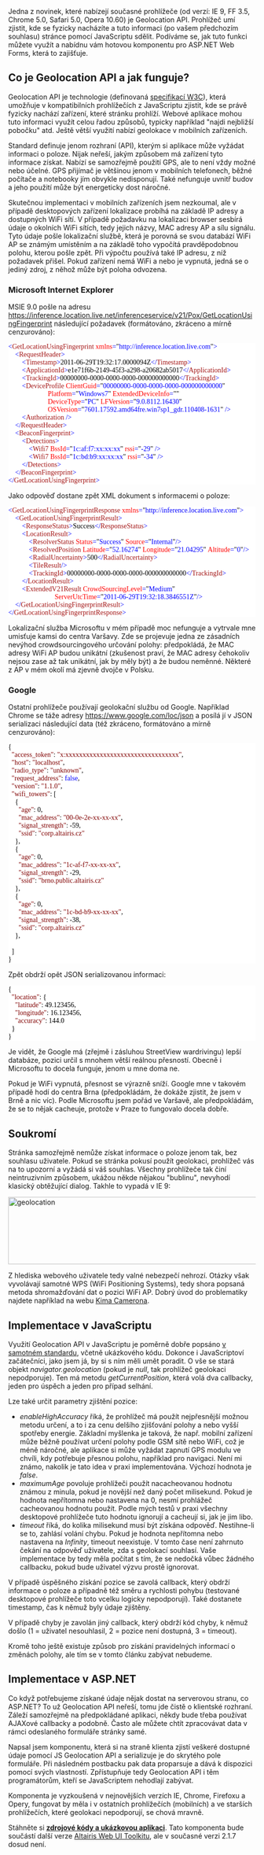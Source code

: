 <!-- dcterms:identifier = aspnetcz#327 -->
<!-- dcterms:title = Použití Geolocation API z ASP.NET Web Forms -->
<!-- dcterms:abstract = Jedna z novinek, které nabízejí současné prohlížeče, je Geolocation API. Prohlížeč umí zjistit, kde se fyzicky nacházíte a tuto informaci (po vašem předchozím souhlasu) stránce pomocí JavaScriptu sdělit. Podíváme se, jak tuto funkci můžete využít a nabídnu vám hotovou komponentu pro ASP.NET Web Forms, která to zajišťuje. -->
<!-- np9:categoryId = 1 -->
<!-- x4w:category = Programování -->
<!-- np9:authorId = 1 -->
<!-- np9:authorEmail = michal.valasek@altairis.cz -->
<!-- dcterms:creator = Michal Altair Valášek -->
<!-- dcterms:created = 2011-06-29T23:06:34.787+02:00 -->
<!-- dcterms:dateSubmitted = 2011-06-29T23:10:24.803+02:00 -->
<!-- dcterms:dateAccepted = 2011-06-29T00:00:00+02:00 -->
<!-- x4w:pictureWidth = 150 -->
<!-- x4w:pictureHeight = 150 -->
<!-- x4w:pictureUrl = /perex-pictures/20100603-geograficka-data-v-net-1-spatial-funkce-sql-serveru-2008.png -->

<p>Jedna z novinek, které nabízejí současné prohlížeče (od verzí: IE 9, FF 3.5, Chrome 5.0, Safari 5.0, Opera 10.60) je Geolocation API. Prohlížeč umí zjistit, kde se fyzicky nacházíte a tuto informaci (po vašem předchozím souhlasu) stránce pomocí JavaScriptu sdělit. Podíváme se, jak tuto funkci můžete využít a nabídnu vám hotovou komponentu pro ASP.NET Web Forms, která to zajišťuje.</p>
<h2>Co je Geolocation API a jak funguje?</h2>
<p>Geolocation API je technologie (definovaná <a href="http://www.w3.org/TR/geolocation-API/">specifikací W3C</a>), která umožňuje v kompatibilních prohlížečích z JavaScriptu zjistit, kde se právě fyzicky nachází zařízení, které stránku prohlíží. Webové aplikace mohou tuto informaci využít celou řadou způsobů, typicky například "najdi nejbližší pobočku" atd. Ještě větší využití nabízí geolokace v mobilních zařízeních.</p>
<p>Standard definuje jenom rozhraní (API), kterým si aplikace může vyžádat informaci o poloze. Nijak neřeší, jakým způsobem má zařízení tyto informace získat. Nabízí se samozřejmě použití GPS, ale to není vždy možné nebo účelné. GPS přijímač je většinou jenom v mobilních telefonech, běžné počítače a notebooky jím obvykle nedisponují. Také nefunguje uvnitř budov a jeho použití může být energeticky dost náročné.</p>
<p>Skutečnou implementaci v mobilních zařízeních jsem nezkoumal, ale v případě desktopových zařízení lokalizace probíhá na základě IP adresy a dostupných WiFi sítí. V případě požadavku na lokalizaci browser sesbírá údaje o okolních WiFi sítích, tedy jejich názvy, MAC adresy AP a sílu signálu. Tyto údaje pošle lokalizační službě, která je porovná se svou databází WiFi AP se známým umístěním a na základě toho vypočítá pravděpodobnou polohu, kterou pošle zpět. Při výpočtu používá také IP adresu, z níž požadavek přišel. Pokud zařízení nemá WiFi a nebo je vypnutá, jedná se o jediný zdroj, z něhož může být poloha odvozena.</p>
<h3>Microsoft Internet Explorer</h3>
<p>MSIE 9.0 pošle na adresu <a href="https://inference.location.live.net/inferenceservice/v21/Pox/GetLocationUsingFingerprint">https://inference.location.live.net/inferenceservice/v21/Pox/GetLocationUsingFingerprint</a> následující požadavek (formátováno, zkráceno a mírně cenzurováno):</p>
<pre style="background: white; color: black; font-family: consolas;"><span style="color: blue;">&lt;</span><span style="color: rgb(163, 21, 21);">GetLocationUsingFingerprint</span><span style="color: blue;">&nbsp;</span><span style="color: red;">xmlns</span><span style="color: blue;">=</span>"<span style="color: blue;">http://inference.location.live.com</span>"<span style="color: blue;">&gt;</span>
<span style="color: blue;">&nbsp;&nbsp;&nbsp;&nbsp;&lt;</span><span style="color: rgb(163, 21, 21);">RequestHeader</span><span style="color: blue;">&gt;</span>
<span style="color: blue;">&nbsp;&nbsp;&nbsp;&nbsp;&nbsp;&nbsp;&nbsp;&nbsp;&lt;</span><span style="color: rgb(163, 21, 21);">Timestamp</span><span style="color: blue;">&gt;</span>2011-06-29T19:32:17.0000094Z<span style="color: blue;">&lt;/</span><span style="color: rgb(163, 21, 21);">Timestamp</span><span style="color: blue;">&gt;</span>
<span style="color: blue;">&nbsp;&nbsp;&nbsp;&nbsp;&nbsp;&nbsp;&nbsp;&nbsp;&lt;</span><span style="color: rgb(163, 21, 21);">ApplicationId</span><span style="color: blue;">&gt;</span>e1e71f6b-2149-45f3-a298-a20682ab5017<span style="color: blue;">&lt;/</span><span style="color: rgb(163, 21, 21);">ApplicationId</span><span style="color: blue;">&gt;</span>
<span style="color: blue;">&nbsp;&nbsp;&nbsp;&nbsp;&nbsp;&nbsp;&nbsp;&nbsp;&lt;</span><span style="color: rgb(163, 21, 21);">TrackingId</span><span style="color: blue;">&gt;</span>00000000-0000-0000-0000-000000000000<span style="color: blue;">&lt;/</span><span style="color: rgb(163, 21, 21);">TrackingId</span><span style="color: blue;">&gt;</span>
<span style="color: blue;">&nbsp;&nbsp;&nbsp;&nbsp;&nbsp;&nbsp;&nbsp;&nbsp;&lt;</span><span style="color: rgb(163, 21, 21);">DeviceProfile</span><span style="color: blue;">&nbsp;</span><span style="color: red;">ClientGuid</span><span style="color: blue;">=</span>"<span style="color: blue;">00000000-0000-0000-0000-000000000000</span>"
<span style="color: blue;">&nbsp;&nbsp;&nbsp;&nbsp;&nbsp;&nbsp;&nbsp;&nbsp;&nbsp;&nbsp;&nbsp;&nbsp;&nbsp;&nbsp;&nbsp;&nbsp;&nbsp;&nbsp;&nbsp;&nbsp;&nbsp;&nbsp;&nbsp;</span><span style="color: red;">Platform</span><span style="color: blue;">=</span>"<span style="color: blue;">Windows7</span>"<span style="color: blue;">&nbsp;</span><span style="color: red;">ExtendedDeviceInfo</span><span style="color: blue;">=</span>""
<span style="color: blue;">&nbsp;&nbsp;&nbsp;&nbsp;&nbsp;&nbsp;&nbsp;&nbsp;&nbsp;&nbsp;&nbsp;&nbsp;&nbsp;&nbsp;&nbsp;&nbsp;&nbsp;&nbsp;&nbsp;&nbsp;&nbsp;&nbsp;&nbsp;</span><span style="color: red;">DeviceType</span><span style="color: blue;">=</span>"<span style="color: blue;">PC</span>"<span style="color: blue;">&nbsp;</span><span style="color: red;">LFVersion</span><span style="color: blue;">=</span>"<span style="color: blue;">9.0.8112.16430</span>"
<span style="color: blue;">&nbsp;&nbsp;&nbsp;&nbsp;&nbsp;&nbsp;&nbsp;&nbsp;&nbsp;&nbsp;&nbsp;&nbsp;&nbsp;&nbsp;&nbsp;&nbsp;&nbsp;&nbsp;&nbsp;&nbsp;&nbsp;&nbsp;&nbsp;</span><span style="color: red;">OSVersion</span><span style="color: blue;">=</span>"<span style="color: blue;">7601.17592.amd64fre.win7sp1_gdr.110408-1631</span>"<span style="color: blue;">&nbsp;/&gt;</span>
<span style="color: blue;">&nbsp;&nbsp;&nbsp;&nbsp;&nbsp;&nbsp;&nbsp;&nbsp;&lt;</span><span style="color: rgb(163, 21, 21);">Authorization</span><span style="color: blue;">&nbsp;/&gt;</span>
<span style="color: blue;">&nbsp;&nbsp;&nbsp;&nbsp;&lt;/</span><span style="color: rgb(163, 21, 21);">RequestHeader</span><span style="color: blue;">&gt;</span>
<span style="color: blue;">&nbsp;&nbsp;&nbsp;&nbsp;&lt;</span><span style="color: rgb(163, 21, 21);">BeaconFingerprint</span><span style="color: blue;">&gt;</span>
<span style="color: blue;">&nbsp;&nbsp;&nbsp;&nbsp;&nbsp;&nbsp;&nbsp;&nbsp;&lt;</span><span style="color: rgb(163, 21, 21);">Detections</span><span style="color: blue;">&gt;</span>
<span style="color: blue;">&nbsp;&nbsp;&nbsp;&nbsp;&nbsp;&nbsp;&nbsp;&nbsp;&nbsp;&nbsp;&nbsp;&nbsp;&lt;</span><span style="color: rgb(163, 21, 21);">Wifi7</span><span style="color: blue;">&nbsp;</span><span style="color: red;">BssId</span><span style="color: blue;">=</span>"<span style="color: blue;">1c:af:f7:xx:xx:xx</span>"<span style="color: blue;">&nbsp;</span><span style="color: red;">rssi</span><span style="color: blue;">=</span>"<span style="color: blue;">-29</span>"<span style="color: blue;">&nbsp;/&gt;</span>
<span style="color: blue;">&nbsp;&nbsp;&nbsp;&nbsp;&nbsp;&nbsp;&nbsp;&nbsp;&nbsp;&nbsp;&nbsp;&nbsp;&lt;</span><span style="color: rgb(163, 21, 21);">Wifi7</span><span style="color: blue;">&nbsp;</span><span style="color: red;">BssId</span><span style="color: blue;">=</span>"<span style="color: blue;">1c:bd:b9:xx:xx:xx</span>"<span style="color: blue;">&nbsp;</span><span style="color: red;">rssi</span><span style="color: blue;">=</span>"<span style="color: blue;">-34</span>"<span style="color: blue;">&nbsp;/&gt;</span>
<span style="color: blue;">&nbsp;&nbsp;&nbsp;&nbsp;&nbsp;&nbsp;&nbsp;&nbsp;&lt;/</span><span style="color: rgb(163, 21, 21);">Detections</span><span style="color: blue;">&gt;</span>
<span style="color: blue;">&nbsp;&nbsp;&nbsp;&nbsp;&lt;/</span><span style="color: rgb(163, 21, 21);">BeaconFingerprint</span><span style="color: blue;">&gt;</span>
<span style="color: blue;">&lt;/</span><span style="color: rgb(163, 21, 21);">GetLocationUsingFingerprint</span><span style="color: blue;">&gt;</span></pre>
<p>Jako odpověď dostane zpět XML dokument s informacemi o poloze:</p>
<pre style="background: white; color: black; font-family: consolas;"><span style="color: blue;">&lt;</span><span style="color: rgb(163, 21, 21);">GetLocationUsingFingerprintResponse</span><span style="color: blue;">&nbsp;</span><span style="color: red;">xmlns</span><span style="color: blue;">=</span>"<span style="color: blue;">http://inference.location.live.com</span>"<span style="color: blue;">&gt;</span>
<span style="color: blue;">&nbsp;&nbsp;&nbsp;&nbsp;&lt;</span><span style="color: rgb(163, 21, 21);">GetLocationUsingFingerprintResult</span><span style="color: blue;">&gt;</span>
<span style="color: blue;">&nbsp;&nbsp;&nbsp;&nbsp;&nbsp;&nbsp;&nbsp;&nbsp;&lt;</span><span style="color: rgb(163, 21, 21);">ResponseStatus</span><span style="color: blue;">&gt;</span>Success<span style="color: blue;">&lt;/</span><span style="color: rgb(163, 21, 21);">ResponseStatus</span><span style="color: blue;">&gt;</span>
<span style="color: blue;">&nbsp;&nbsp;&nbsp;&nbsp;&nbsp;&nbsp;&nbsp;&nbsp;&lt;</span><span style="color: rgb(163, 21, 21);">LocationResult</span><span style="color: blue;">&gt;</span>
<span style="color: blue;">&nbsp;&nbsp;&nbsp;&nbsp;&nbsp;&nbsp;&nbsp;&nbsp;&nbsp;&nbsp;&nbsp;&nbsp;&lt;</span><span style="color: rgb(163, 21, 21);">ResolverStatus</span><span style="color: blue;">&nbsp;</span><span style="color: red;">Status</span><span style="color: blue;">=</span>"<span style="color: blue;">Success</span>"<span style="color: blue;">&nbsp;</span><span style="color: red;">Source</span><span style="color: blue;">=</span>"<span style="color: blue;">Internal</span>"<span style="color: blue;">/&gt;</span>
<span style="color: blue;">&nbsp;&nbsp;&nbsp;&nbsp;&nbsp;&nbsp;&nbsp;&nbsp;&nbsp;&nbsp;&nbsp;&nbsp;&lt;</span><span style="color: rgb(163, 21, 21);">ResolvedPosition</span><span style="color: blue;">&nbsp;</span><span style="color: red;">Latitude</span><span style="color: blue;">=</span>"<span style="color: blue;">52.16274</span>"<span style="color: blue;">&nbsp;</span><span style="color: red;">Longitude</span><span style="color: blue;">=</span>"<span style="color: blue;">21.04295</span>"<span style="color: blue;">&nbsp;</span><span style="color: red;">Altitude</span><span style="color: blue;">=</span>"<span style="color: blue;">0</span>"<span style="color: blue;">/&gt;</span>
<span style="color: blue;">&nbsp;&nbsp;&nbsp;&nbsp;&nbsp;&nbsp;&nbsp;&nbsp;&nbsp;&nbsp;&nbsp;&nbsp;&lt;</span><span style="color: rgb(163, 21, 21);">RadialUncertainty</span><span style="color: blue;">&gt;</span>500<span style="color: blue;">&lt;/</span><span style="color: rgb(163, 21, 21);">RadialUncertainty</span><span style="color: blue;">&gt;</span>
<span style="color: blue;">&nbsp;&nbsp;&nbsp;&nbsp;&nbsp;&nbsp;&nbsp;&nbsp;&nbsp;&nbsp;&nbsp;&nbsp;&lt;</span><span style="color: rgb(163, 21, 21);">TileResult</span><span style="color: blue;">/&gt;</span>
<span style="color: blue;">&nbsp;&nbsp;&nbsp;&nbsp;&nbsp;&nbsp;&nbsp;&nbsp;&nbsp;&nbsp;&nbsp;&nbsp;&lt;</span><span style="color: rgb(163, 21, 21);">TrackingId</span><span style="color: blue;">&gt;</span>00000000-0000-0000-0000-000000000000<span style="color: blue;">&lt;/</span><span style="color: rgb(163, 21, 21);">TrackingId</span><span style="color: blue;">&gt;</span>
<span style="color: blue;">&nbsp;&nbsp;&nbsp;&nbsp;&nbsp;&nbsp;&nbsp;&nbsp;&lt;/</span><span style="color: rgb(163, 21, 21);">LocationResult</span><span style="color: blue;">&gt;</span>
<span style="color: blue;">&nbsp;&nbsp;&nbsp;&nbsp;&nbsp;&nbsp;&nbsp;&nbsp;&lt;</span><span style="color: rgb(163, 21, 21);">ExtendedV21Result</span><span style="color: blue;">&nbsp;</span><span style="color: red;">CrowdSourcingLevel</span><span style="color: blue;">=</span>"<span style="color: blue;">Medium</span>"
<span style="color: blue;">&nbsp;&nbsp;&nbsp;&nbsp;&nbsp;&nbsp;&nbsp;&nbsp;&nbsp;&nbsp;&nbsp;&nbsp;&nbsp;&nbsp;&nbsp;&nbsp;&nbsp;&nbsp;&nbsp;&nbsp;&nbsp;&nbsp;&nbsp;&nbsp;&nbsp;&nbsp;&nbsp;</span><span style="color: red;">ServerUtcTime</span><span style="color: blue;">=</span>"<span style="color: blue;">2011-06-29T19:32:18.3846551Z</span>"<span style="color: blue;">/&gt;</span>
<span style="color: blue;">&nbsp;&nbsp;&nbsp;&nbsp;&lt;/</span><span style="color: rgb(163, 21, 21);">GetLocationUsingFingerprintResult</span><span style="color: blue;">&gt;</span>
<span style="color: blue;">&lt;/</span><span style="color: rgb(163, 21, 21);">GetLocationUsingFingerprintResponse</span><span style="color: blue;">&gt;</span></pre>
<p>Lokalizační služba Microsoftu v mém případě moc nefunguje a vytrvale mne umisťuje kamsi do centra Varšavy. Zde se projevuje jedna ze zásadních nevýhod crowdsourcingového určování polohy: předpokládá, že MAC adresy WiFi AP budou unikátní (zkušenost praví, že MAC adresy čehokoliv nejsou zase až tak unikátní, jak by měly být) a že budou neměnné. Některé z AP v mém okolí má zjevně dvojče v Polsku.</p>
<h3>Google</h3>
<p>Ostatní prohlížeče používají geolokační službu od Google. Například Chrome se táže adresy <a href="https://www.google.com/loc/json" title="https://www.google.com/loc/json">https://www.google.com/loc/json</a> a posílá jí v JSON serializaci následující data (též zkráceno, formátováno a mírně cenzurováno):</p>
<pre style="background: white; color: black; font-family: consolas;">{
&nbsp;&nbsp;<span style="color: maroon;">"access_token"</span>:&nbsp;<span style="color: maroon;">"x:xxxxxxxxxxxxxxxxxxxxxxxxxxxxxxxxx"</span>,
&nbsp;&nbsp;<span style="color: maroon;">"host"</span>:&nbsp;<span style="color: maroon;">"localhost"</span>,
&nbsp;&nbsp;<span style="color: maroon;">"radio_type"</span>:&nbsp;<span style="color: maroon;">"unknown"</span>,
&nbsp;&nbsp;<span style="color: maroon;">"request_address"</span>:&nbsp;<span style="color: blue;">false</span>,
&nbsp;&nbsp;<span style="color: maroon;">"version"</span>:&nbsp;<span style="color: maroon;">"1.1.0"</span>,
&nbsp;&nbsp;<span style="color: maroon;">"wifi_towers"</span>:&nbsp;[
&nbsp;&nbsp;&nbsp;&nbsp;{
&nbsp;&nbsp;&nbsp;&nbsp;&nbsp;&nbsp;<span style="color: maroon;">"age"</span>:&nbsp;0,
&nbsp;&nbsp;&nbsp;&nbsp;&nbsp;&nbsp;<span style="color: maroon;">"mac_address"</span>:&nbsp;<span style="color: maroon;">"00-0e-2e-xx-xx-xx"</span>,
&nbsp;&nbsp;&nbsp;&nbsp;&nbsp;&nbsp;<span style="color: maroon;">"signal_strength"</span>:&nbsp;-59,
&nbsp;&nbsp;&nbsp;&nbsp;&nbsp;&nbsp;<span style="color: maroon;">"ssid"</span>:&nbsp;<span style="color: maroon;">"corp.altairis.cz"</span>
&nbsp;&nbsp;&nbsp;&nbsp;},
&nbsp;&nbsp;&nbsp;&nbsp;{
&nbsp;&nbsp;&nbsp;&nbsp;&nbsp;&nbsp;<span style="color: maroon;">"age"</span>:&nbsp;0,
&nbsp;&nbsp;&nbsp;&nbsp;&nbsp;&nbsp;<span style="color: maroon;">"mac_address"</span>:&nbsp;<span style="color: maroon;">"1c-af-f7-xx-xx-xx"</span>,
&nbsp;&nbsp;&nbsp;&nbsp;&nbsp;&nbsp;<span style="color: maroon;">"signal_strength"</span>:&nbsp;-29,
&nbsp;&nbsp;&nbsp;&nbsp;&nbsp;&nbsp;<span style="color: maroon;">"ssid"</span>:&nbsp;<span style="color: maroon;">"brno.public.altairis.cz"</span>
&nbsp;&nbsp;&nbsp;&nbsp;},
&nbsp;&nbsp;&nbsp;&nbsp;{
&nbsp;&nbsp;&nbsp;&nbsp;&nbsp;&nbsp;<span style="color: maroon;">"age"</span>:&nbsp;0,
&nbsp;&nbsp;&nbsp;&nbsp;&nbsp;&nbsp;<span style="color: maroon;">"mac_address"</span>:&nbsp;<span style="color: maroon;">"1c-bd-b9-xx-xx-xx"</span>,
&nbsp;&nbsp;&nbsp;&nbsp;&nbsp;&nbsp;<span style="color: maroon;">"signal_strength"</span>:&nbsp;-38,
&nbsp;&nbsp;&nbsp;&nbsp;&nbsp;&nbsp;<span style="color: maroon;">"ssid"</span>:&nbsp;<span style="color: maroon;">"corp.altairis.cz"</span>
&nbsp;&nbsp;&nbsp;&nbsp;},
&nbsp;&nbsp;&nbsp;&nbsp;
&nbsp;&nbsp;]
}</pre>
<p>Zpět obdrží opět JSON serializovanou informaci:</p>
<pre style="background: white; color: black; font-family: consolas;">{
&nbsp;&nbsp;<span style="color: maroon;">"location"</span>:&nbsp;{
&nbsp;&nbsp;&nbsp;&nbsp;<span style="color: maroon;">"latitude"</span>:&nbsp;49.123456,
&nbsp;&nbsp;&nbsp;&nbsp;<span style="color: maroon;">"longitude"</span>:&nbsp;16.123456,
&nbsp;&nbsp;&nbsp;&nbsp;<span style="color: maroon;">"accuracy"</span>:&nbsp;144.0
&nbsp;&nbsp;}
}</pre>
<p>Je vidět, že Google má (zřejmě i zásluhou StreetView wardrivingu) lepší databáze, pozici určil s mnohem větší reálnou přesností. Obecně i Microsoftu to docela funguje, jenom u mne doma ne.</p>
<p>Pokud je WiFi vypnutá, přesnost se výrazně sníží. Google mne v takovém případě hodí do centra Brna (předpokládám, že dokáže zjistit, že jsem v Brně a nic víc). Podle Microsoftu jsem pořád ve Varšavě, ale předpokládám, že se to nějak cacheuje, protože v Praze to fungovalo docela dobře.</p>
<h2>Soukromí</h2>
<p>Stránka samozřejmě nemůže získat informace o poloze jenom tak, bez souhlasu uživatele. Pokud se stránka pokusí použít geolokaci, prohlížeč vás na to upozorní a vyžádá si váš souhlas. Všechny prohlížeče tak činí neintruzivním způsobem, ukážou někde nějakou "bublinu", nevyhodí klasický obtěžující dialog. Takhle to vypadá v IE 9:</p>
<p><a href="https://www.cdn.altairis.cz/Blog/2011/20110629-geolocation_2.png"><img width="610" height="137" title="geolocation" style="margin-right: auto; margin-left: auto; float: none; display: block;" alt="geolocation" src="https://www.cdn.altairis.cz/Blog/2011/20110629-geolocation_thumb.png"></a></p>
<p>Z hlediska webového uživatele tedy valné nebezpečí nehrozí. Otázky však vyvolávají samotné WPS (WiFi Positioning Systems), tedy shora popsaná metoda shromažďování dat o pozici WiFi AP. Dobrý úvod do problematiky najdete například na webu <a href="http://www.identityblog.com/?p=1191">Kima Camerona</a>.</p>
<h2>Implementace v JavaScriptu</h2>
<p>Využití Geolocation API v JavaScriptu je poměrně dobře popsáno <a href="http://www.w3.org/TR/geolocation-API/">v samotném standardu</a>, včetně ukázkového kódu. Dokonce i JavaScriptoví začátečníci, jako jsem já, by si s ním měli umět poradit. O vše se stará objekt <em>navigator.geolocation</em> (pokud je <em>null</em>, tak prohlížeč geolokaci nepodporuje). Ten má metodu <em>getCurrentPosition</em>, která volá dva callbacky, jeden pro úspěch a jeden pro případ selhání. </p>
<p>Lze také určit parametry zjištění pozice:</p>
<ul>
    <li><em>enableHighAccuracy</em> říká, že prohlížeč má použít nejpřesnější možnou metodu určení, a to i za cenu delšího zjišťování polohy a nebo vyšší spotřeby energie. Základní myšlenka je taková, že např. mobilní zařízení může běžně používat určení polohy podle GSM sítě nebo WiFi, což je méně náročné, ale aplikace si může vyžádat zapnutí GPS modulu ve chvíli, kdy potřebuje přesnou polohu, například pro navigaci. Není mi známo, nakolik je tato idea v praxi implementována. Výchozí hodnota je <em>false</em>. </li>
    <li><em>maximumAge</em> povoluje prohlížeči použít nacacheovanou hodnotu známou z minula, pokud je novější než daný počet milisekund. Pokud je hodnota nepřítomna nebo nastavena na 0, nesmí prohlážeč cacheovanou hodnotu použít. Podle mých testů v praxi všechny desktopové prohlížeče tuto hodnotu ignorují a cacheují si, jak je jim libo. </li>
    <li><em>timeout</em> říká, do kolika milisekund musí být získána odpověď. Nestihne-li se to, zahlásí volání chybu. Pokud je hodnota nepřítomna nebo nastavena na <em>Infinity</em>, timeout neexistuje. V tomto čase není zahrnuto čekání na odpověď uživatele, zda s geolokací souhlasí. Vaše implementace by tedy měla počítat s tím, že se nedočká vůbec žádného callbacku, pokud bude uživatel výzvu prostě ignorovat. </li>
</ul>
<p>V případě úspěšného získání pozice se zavolá callback, který obdrží informace o poloze a případně též směru a rychlosti pohybu (testované desktopové prohlížeče toto vcelku logicky nepodporují). Také dostanete timestamp, čas k němuž byly údaje zjištěny.</p>
<p>V případě chyby je zavolán jiný callback, který obdrží kód chyby, k němuž došlo (1 = uživatel nesouhlasil, 2 = pozice není dostupná, 3 = timeout).</p>
<p>Kromě toho ještě existuje způsob pro získání pravidelných informací o změnách polohy, ale tím se v tomto článku zabývat nebudeme.</p>
<h2>Implementace v ASP.NET</h2>
<p>Co když potřebujeme získané údaje nějak dostat na serverovou stranu, co ASP.NET? To už Geolocation API neřeší, tomu jde čistě o klientské rozhraní. Záleží samozřejmě na předpokládané aplikaci, někdy bude třeba používat AJAXové callbacky a podobně. Často ale můžete chtít zpracovávat data v rámci odeslaného formuláře stránky samé.</p>
<p>Napsal jsem komponentu, která si na straně klienta zjistí veškeré dostupné údaje pomocí JS Geolocation API a serializuje je do skrytého pole formuláře. Při následném postbacku pak data proparsuje a dává k dispozici pomocí svých vlastností. Zpřístupňuje tedy Geolocation API i těm programátorům, kteří se JavaScriptem nehodlají zabývat.</p>
<p>Komponenta je vyzkoušená v nejnovějších verzích IE, Chrome, Firefoxu a Opery, fungovat by měla i v ostatních prohlížečích (mobilních) a ve starších prohlížečích, které geolokaci nepodporují, se chová mravně.</p>
<p>Stáhněte si <strong><a href="https://www.cdn.altairis.cz/Blog/2011/20110629-Geolocation.zip">zdrojové kódy a ukázkovou aplikaci</a></strong>. Tato komponenta bude součástí další verze <a href="http://altairiswebui.codeplex.com/">Altairis Web UI Toolkitu</a>, ale v současné verzi 2.1.7 dosud není.</p>